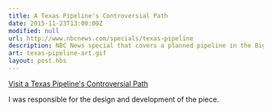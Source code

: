 ```yaml
---
title: A Texas Pipeline's Controversial Path
date: 2015-11-23T13:00:00Z
modified: null
url: http://www.nbcnews.com/specials/texas-pipeline
description: NBC News special that covers a planned pipeline in the Big Bend region of Texas and its affect on the communities.
art: texas-pipeline-art.gif
layout: post.hbs
---
```


[Visit a Texas Pipeline's Controversial Path]({{url}})

I was responsible for the design and development of the piece.
